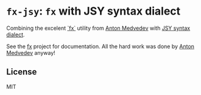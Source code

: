 # `fx-jsy`: `fx` with JSY syntax dialect

Combining the excelent [\`fx\`][fx] utility from [Anton Medvedev][fx] with [JSY syntax dialect][jsy].

See the [fx][fx] project for documentation. All the hard work was done by [Anton Medvedev][fx] anyway!

 [fx]: https://github.com/antonmedv/fx#readme
 [jsy]: https://jsy-lang.github.io

## License

MIT

